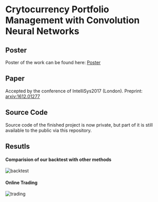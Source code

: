 # Crytocurrency Portfolio Management with Convolution Neural Networks
## Poster
Poster of the work can be found here: [Poster](https://github.com/kumkee/SURF2016/blob/master/poster.pdf)
## Paper
Accepted by the conference of IntelliSys2017 (London). Preprint: [arxiv:1612.01277](http://arxiv.org/abs/1612.01277)
## Source Code
Source code of the finished project is now private, but part of it is still available to the public via this repository.
## Resutls
#### Comparision of our backtest with other methods
![backtest](https://raw.githubusercontent.com/kumkee/SURF2016/328403c68c7d2c290aaecdad1a4c413a6fa3b7d6/images/back-test.png)
#### Online Trading
![trading](https://raw.githubusercontent.com/kumkee/SURF2016/386d4adbe7b963d28d4dca247a31e812afa2b0a5/images/ol-trading.png)
